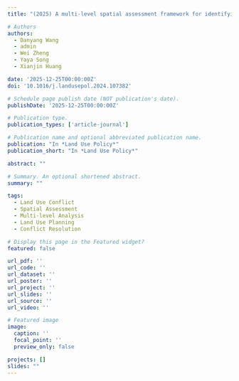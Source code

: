 ```yaml
---
title: "(2025) A multi-level spatial assessment framework for identifying land use conflict zones. Land Use Policy, 148, 107382"

# Authors
authors:
  - Danyang Wang
  - admin
  - Wei Zheng
  - Yaya Song
  - Xianjin Huang

date: '2025-12-25T00:00:00Z'
doi: '10.1016/j.landusepol.2024.107382'

# Schedule page publish date (NOT publication's date).
publishDate: '2025-12-25T00:00:00Z'

# Publication type.
publication_types: ['article-journal']

# Publication name and optional abbreviated publication name.
publication: "In *Land Use Policy*"
publication_short: "In *Land Use Policy*"

abstract: ""

# Summary. An optional shortened abstract.
summary: ""

tags:
  - Land Use Conflict
  - Spatial Assessment
  - Multi-level Analysis
  - Land Use Planning
  - Conflict Resolution

# Display this page in the Featured widget?
featured: false

url_pdf: ''
url_code: ''
url_dataset: ''
url_poster: ''
url_project: ''
url_slides: ''
url_source: ''
url_video: ''

# Featured image
image:
  caption: ''
  focal_point: ''
  preview_only: false

projects: []
slides: ""
---
```

